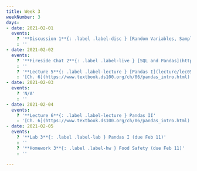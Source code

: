 ```yaml
---
title: Week 3
weekNumber: 3
days:
- date: 2021-02-01
  events:
    ? '**Discussion 1**{: .label .label-disc } [Random Variables, Sampling, and SQL](https://drive.google.com/file/d/1nWUFl5kzvUcOm-D5s363gjGY4Ysfq3Dn/view?usp=sharing)'
    : ''
- date: 2021-02-02
  events:
    ? '**Fireside Chat 2**{: .label .label-live } [SQL and Pandas](https://docs.google.com/presentation/d/1dlDFQ-wO9_QyWPw2u5Y0IpfmlvJ7EyB6D_kKnBXNbxs/edit) ([Recording](https://kaltura.berkeley.edu/media/Data+100+-+Fireside+Chat+2/1_qmslzsmz/198106123))'
    : ''
    ? '**Lecture 5**{: .label .label-lecture } [Pandas I](lecture/lec05)'
    : '[Ch. 6](https://www.textbook.ds100.org/ch/06/pandas_intro.html)'
- date: 2021-02-03
  events:
    ? 'N/A'
    : ''
- date: 2021-02-04
  events:
    ? '**Lecture 6**{: .label .label-lecture } Pandas II'
    : '[Ch. 6](https://www.textbook.ds100.org/ch/06/pandas_intro.html)'
- date: 2021-02-05
  events:
    ? '**Lab 3**{: .label .label-lab } Pandas I (due Feb 11)'
    : ''
    ? '**Homework 3**{: .label .label-hw } Food Safety (due Feb 11)'
    : ''

---
```

